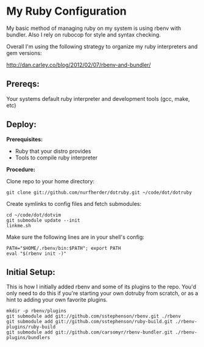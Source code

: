 My Ruby Configuration
=====================

My basic method of managing ruby on my system is using rbenv with bundler.  Also I rely on rubocop for style and syntax checking.

Overall I'm using the following strategy to organize my ruby interpreters and gem versions:

http://dan.carley.co/blog/2012/02/07/rbenv-and-bundler/


Prereqs:
--------

Your systems default ruby interpreter and development tools (gcc, make, etc)

Deploy:
-------

**Prerequisites:**

 * Ruby that your distro provides
 * Tools to compile ruby interpreter

**Procedure:**

Clone repo to your home directory:

    git clone git://github.com/nurfherder/dotruby.git ~/code/dot/dotruby

Create symlinks to config files and fetch submodules:

    cd ~/code/dot/dotvim
    git submodule update --init
    linkme.sh

Make sure the following lines are in your shell's config:

    PATH="$HOME/.rbenv/bin:$PATH"; export PATH
    eval "$(rbenv init -)"

Initial Setup:
--------------

This is how I initially added rbenv and some of its plugins to the repo.  You'd only need to do this if you're starting your own dotruby from scratch, or as a hint to adding your own favorite plugins.

    mkdir -p rbenv/plugins
    git submodule add git://github.com/sstephenson/rbenv.git ./rbenv
    git submodule add git://github.com/sstephenson/ruby-build.git ./rbenv-plugins/ruby-build
    git submodule add git://github.com/carsomyr/rbenv-bundler.git ./rbenv-plugins/bundlers
